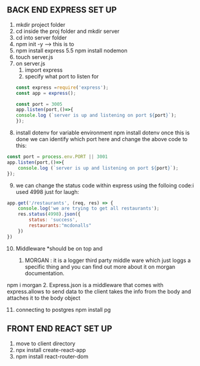
## BACK END EXPRESS SET UP
1. mkdir project folder
2. cd inside the proj folder and mkdir server 
3. cd into server folder
4. npm init -y --> this is to 
5. npm install express
5.5 npm install nodemon
6. touch server.js
7. on server.js 
    1. import express
    2. specify what port to listen for
    ```js
    const express =require('express');
    const app = express();

    const port = 3005
    app.listen(port,()=>{ 
    console.log (`server is up and listening on port ${port}`);
    });
    ```
8. install dotenv for variable environment   npm install dotenv
once this is done we can identify which port here  and change the above code to this:

```js
const port = process.env.PORT || 3001
app.listen(port,()=>{ 
    console.log (`server is up and listening on port ${port}`);
});
```
9. we can change the status code within express using the folloing code:i used 4998 just for laugh:
```js
app.get('/restaurants', (req, res) => {
    console.log('we are trying to get all restaurants');
    res.status(4998).json({
        status: 'success',
        restaurants:"mcdonalls"
    }) 
})
```
10. Middleware
*should be on top and 

    1. MORGAN : it is a logger third party middle ware which just  loggs a specific thing and you can find out more about it on morgan documentation.

npm i morgan
    2. Express.json is a middleware that comes with express.allows to send data to the client takes the info from the body and attaches it to the body object

11. connecting to postgres
 npm install pg

## FRONT END REACT SET UP
1. move to client directory
2. npx install create-react-app 
3. npm install react-router-dom 
